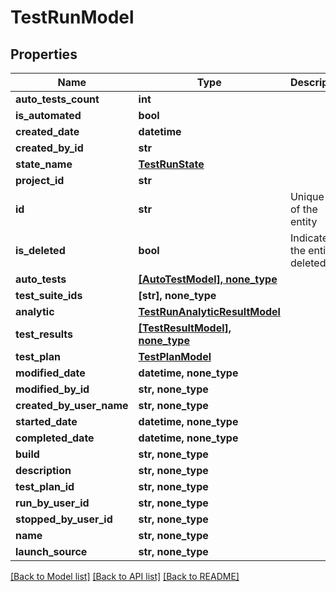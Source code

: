 # TestRunModel


## Properties
Name | Type | Description | Notes
------------ | ------------- | ------------- | -------------
**auto_tests_count** | **int** |  | 
**is_automated** | **bool** |  | 
**created_date** | **datetime** |  | 
**created_by_id** | **str** |  | 
**state_name** | [**TestRunState**](TestRunState.md) |  | 
**project_id** | **str** |  | 
**id** | **str** | Unique ID of the entity | 
**is_deleted** | **bool** | Indicates if the entity is deleted | 
**auto_tests** | [**[AutoTestModel], none_type**](AutoTestModel.md) |  | [optional] 
**test_suite_ids** | **[str], none_type** |  | [optional] 
**analytic** | [**TestRunAnalyticResultModel**](TestRunAnalyticResultModel.md) |  | [optional] 
**test_results** | [**[TestResultModel], none_type**](TestResultModel.md) |  | [optional] 
**test_plan** | [**TestPlanModel**](TestPlanModel.md) |  | [optional] 
**modified_date** | **datetime, none_type** |  | [optional] 
**modified_by_id** | **str, none_type** |  | [optional] 
**created_by_user_name** | **str, none_type** |  | [optional] 
**started_date** | **datetime, none_type** |  | [optional] 
**completed_date** | **datetime, none_type** |  | [optional] 
**build** | **str, none_type** |  | [optional] 
**description** | **str, none_type** |  | [optional] 
**test_plan_id** | **str, none_type** |  | [optional] 
**run_by_user_id** | **str, none_type** |  | [optional] 
**stopped_by_user_id** | **str, none_type** |  | [optional] 
**name** | **str, none_type** |  | [optional] 
**launch_source** | **str, none_type** |  | [optional] 

[[Back to Model list]](../README.md#documentation-for-models) [[Back to API list]](../README.md#documentation-for-api-endpoints) [[Back to README]](../README.md)


